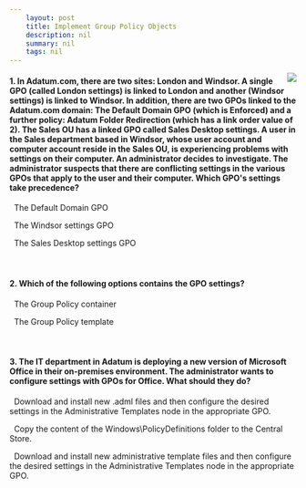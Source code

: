 ```yaml
---
    layout: post
    title: Implement Group Policy Objects 
    description: nil
    summary: nil
    tags: nil
---
```



 <a target="_blank" href="https://docs.microsoft.com/en-us/learn/modules/implement-group-policy-objects/8-knowledge-check/"><i class="fas fa-external-link-alt"></i> </a>
 <img align="right" src="https://docs.microsoft.com/en-us/learn/achievements/implement-group-policy-objects.svg">
####  1. In Adatum.com, there are two sites: London and Windsor. A single GPO (called London settings) is linked to London and another (Windsor settings) is linked to Windsor. In addition, there are two GPOs linked to the Adatum.com domain: The Default Domain GPO (which is Enforced) and a further policy: Adatum Folder Redirection (which has a link order value of 2). The Sales OU has a linked GPO called Sales Desktop settings. A user in the Sales department based in Windsor, whose user account and computer account reside in the Sales OU, is experiencing problems with settings on their computer. An administrator decides to investigate. The administrator suspects that there are conflicting settings in the various GPOs that apply to the user and their computer. Which GPO's settings take precedence?


<i class='fas fa-check-square' style='color: Dodgerblue;'></i> &nbsp;&nbsp;The Default Domain GPO

<i class='far fa-square'></i> &nbsp;&nbsp;The Windsor settings GPO

<i class='far fa-square'></i> &nbsp;&nbsp;The Sales Desktop settings GPO
<br />
<br />
<br />

####  2. Which of the following options contains the GPO settings?


<i class='far fa-square'></i> &nbsp;&nbsp;The Group Policy container

<i class='fas fa-check-square' style='color: Dodgerblue;'></i> &nbsp;&nbsp;The Group Policy template
<br />
<br />
<br />

####  3. The IT department in Adatum is deploying a new version of Microsoft Office in their on-premises environment. The administrator wants to configure settings with GPOs for Office. What should they do?


<i class='far fa-square'></i> &nbsp;&nbsp;Download and install new .adml files and then configure the desired settings in the Administrative Templates node in the appropriate GPO.

<i class='far fa-square'></i> &nbsp;&nbsp;Copy the content of the Windows\PolicyDefinitions folder to the Central Store.

<i class='fas fa-check-square' style='color: Dodgerblue;'></i> &nbsp;&nbsp;Download and install new administrative template files and then configure the desired settings in the Administrative Templates node in the appropriate GPO.
<br />
<br />
<br />
